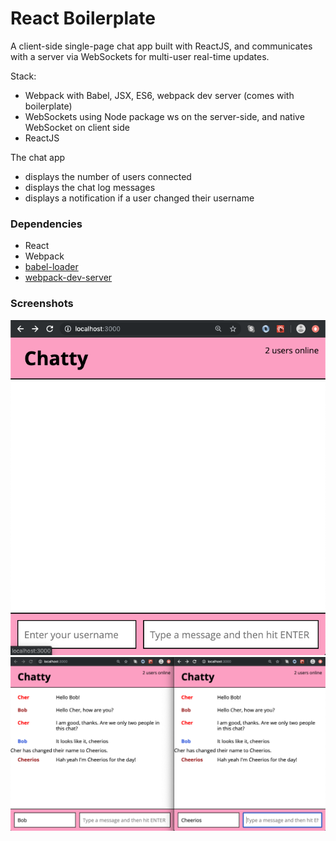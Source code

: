 React Boilerplate
=====================

A client-side single-page chat app built with ReactJS, and communicates with a server via WebSockets for multi-user real-time updates.

Stack:
- Webpack with Babel, JSX, ES6, webpack dev server (comes with boilerplate)
- WebSockets using Node package ws on the server-side, and native WebSocket on client side
- ReactJS

The chat app 
- displays the number of users connected
- displays the chat log messages
- displays a notification if a user changed their username



### Dependencies

* React
* Webpack
* [babel-loader](https://github.com/babel/babel-loader)
* [webpack-dev-server](https://github.com/webpack/webpack-dev-server)


### Screenshots

!["Screenshot of empty Chatty app"](https://github.com/mcherie/ChattyApp/blob/master/docs/Empty%20chat.png?raw=true)
!["Screenshot of empty Chatty app"](https://github.com/mcherie/ChattyApp/blob/master/docs/Chat%20sample.png?raw=true)